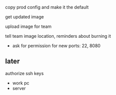 copy prod config and make it the default

get updated image

upload image for team

tell team image location, reminders about burning it
- ask for permission for new ports: 22, 8080


later
-----

authorize ssh keys
- work pc
- server
